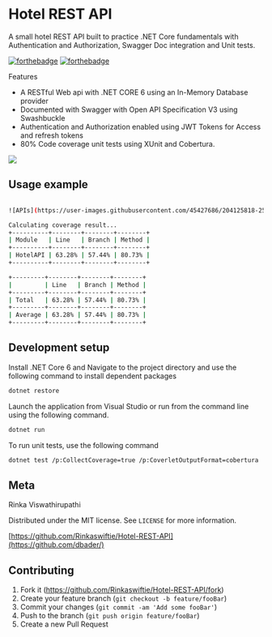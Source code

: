 # Hotel REST API
 A small hotel REST API built to practice .NET Core fundamentals with Authentication and Authorization, Swagger Doc integration and Unit tests.

[![forthebadge](https://forthebadge.com/images/badges/made-with-c-sharp.svg)](https://forthebadge.com)
[![forthebadge](https://forthebadge.com/images/badges/built-with-love.svg)](https://forthebadge.com)


Features
- A RESTful Web api with .NET CORE 6 using an In-Memory Database provider
- Documented with Swagger with Open API Specification V3 using Swashbuckle
- Authentication and Authorization enabled using JWT Tokens for Access and refresh tokens
- 80% Code coverage unit tests using XUnit and Cobertura.

![](header.png)

## Usage example


```sh

![APIs](https://user-images.githubusercontent.com/45427686/204125818-250711a6-f561-43be-81e4-73aad4f3e36c.png)

Calculating coverage result...
+----------+--------+--------+--------+
| Module   | Line   | Branch | Method |
+----------+--------+--------+--------+
| HotelAPI | 63.28% | 57.44% | 80.73% |
+----------+--------+--------+--------+

+---------+--------+--------+--------+
|         | Line   | Branch | Method |
+---------+--------+--------+--------+
| Total   | 63.28% | 57.44% | 80.73% |
+---------+--------+--------+--------+
| Average | 63.28% | 57.44% | 80.73% |
+---------+--------+--------+--------+
```

## Development setup

Install .NET Core 6 and Navigate to the project directory and use the following command to install dependent packages

```sh
dotnet restore
```

Launch the application from Visual Studio or run from the command line using the following command.

```sh
dotnet run
```
To run unit tests, use the following command

```sh
dotnet test /p:CollectCoverage=true /p:CoverletOutputFormat=cobertura
```

## Meta

Rinka Viswathirupathi

Distributed under the MIT license. See ``LICENSE`` for more information.

[https://github.com/Rinkaswiftie/Hotel-REST-API](https://github.com/dbader/)

## Contributing

1. Fork it (<https://github.com/Rinkaswiftie/Hotel-REST-API/fork>)
2. Create your feature branch (`git checkout -b feature/fooBar`)
3. Commit your changes (`git commit -am 'Add some fooBar'`)
4. Push to the branch (`git push origin feature/fooBar`)
5. Create a new Pull Request

